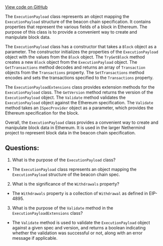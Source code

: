 [View code on GitHub](https://github.com/NethermindEth/nethermind/src/Nethermind/Nethermind.Merge.Plugin/Data/ExecutionPayload.cs)

The `ExecutionPayload` class represents an object mapping the `ExecutionPayload` structure of the beacon chain specification. It contains properties that represent the various fields of a block in Ethereum. The purpose of this class is to provide a convenient way to create and manipulate block data.

The `ExecutionPayload` class has a constructor that takes a `Block` object as a parameter. The constructor initializes the properties of the `ExecutionPayload` object with the values from the `Block` object. The `TryGetBlock` method creates a new `Block` object from the `ExecutionPayload` object. The `GetTransactions` method decodes and returns an array of `Transaction` objects from the `Transactions` property. The `SetTransactions` method encodes and sets the transactions specified to the `Transactions` property.

The `ExecutionPayloadExtensions` class provides extension methods for the `ExecutionPayload` class. The `GetVersion` method returns the version of the `ExecutionPayload` object. The `Validate` method validates the `ExecutionPayload` object against the Ethereum specification. The `Validate` method takes an `ISpecProvider` object as a parameter, which provides the Ethereum specification for the block.

Overall, the `ExecutionPayload` class provides a convenient way to create and manipulate block data in Ethereum. It is used in the larger Nethermind project to represent block data in the beacon chain specification.
## Questions: 
 1. What is the purpose of the `ExecutionPayload` class?
- The `ExecutionPayload` class represents an object mapping the `ExecutionPayload` structure of the beacon chain spec.

2. What is the significance of the `Withdrawals` property?
- The `Withdrawals` property is a collection of `Withdrawal` as defined in EIP-4895.

3. What is the purpose of the `Validate` method in the `ExecutionPayloadExtensions` class?
- The `Validate` method is used to validate the `ExecutionPayload` object against a given spec and version, and returns a boolean indicating whether the validation was successful or not, along with an error message if applicable.